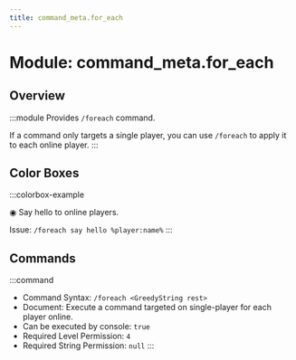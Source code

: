 ```yaml
---
title: command_meta.for_each
---
```



# Module: command_meta.for_each

## Overview
:::module
  Provides `/foreach` command.
  
  If a command only targets a single player, you can use `/foreach` to apply it to each online player.
:::
## Color Boxes

:::colorbox-example

  ◉ Say hello to online players.
  
  Issue: `/foreach say hello %player:name%`
:::

## Commands
:::command
- Command Syntax: `/foreach <GreedyString rest>`
- Document:   Execute a command targeted on single-player for each player online.
- Can be executed by console: `true`
- Required Level Permission: `4`
- Required String Permission: `null`
:::
